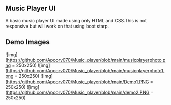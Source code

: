 ## Music Player UI
 A basic music player UI made using only HTML and CSS.This is not responsive but will work on that using boot starp.
 
 ## Demo Images
![img](https://github.com/Apoorv070/Music_player/blob/main/musicplayerphoto.png = 250x250)
![img](https://github.com/Apoorv070/Music_player/blob/main/musicplayerphoto1.png = 250x250)
![img](https://github.com/Apoorv070/Music_player/blob/main/Demo1.PNG = 250x250)
![img](https://github.com/Apoorv070/Music_player/blob/main/demo2.PNG = 250x250)
